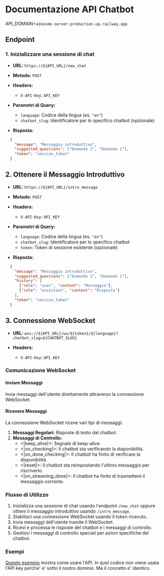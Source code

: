 # Documentazione API Chatbot

API_DOMAIN=`aikosmo-server-production.up.railway.app`

## Endpoint

### 1. Inizializzare una sessione di chat

- **URL:** `https://${API_URL}/new_chat`
- **Metodo:** `POST`

- **Headers:**
  - `X-API-Key`: `API_KEY`

- **Parametri di Query:**
  - `language`: Codice della lingua (es. `"en"`)
  - `chatbot_slug`: Identificatore per lo specifico chatbot (opzionale)

- **Risposta:**
```json
  {
    "message": "Messaggio introduttivo",
    "suggested_questions": ["Domanda 1", "Domanda 2"],
    "token": "session_token"
  }
```

## 2. Ottenere il Messaggio Introduttivo

- **URL:** `https://${API_URL}/intro_message`
- **Metodo:** `POST`

- **Headers:**
  - `X-API-Key`: `API_KEY`

- **Parametri di Query:**
  - `language`: Codice della lingua (es. `"en"`)
  - `chatbot_slug`: Identificatore per lo specifico chatbot
  - `token`: Token di sessione esistente (opzionale)

- **Risposta:**
```json
  {
    "message": "Messaggio introduttivo",
    "suggested_questions": ["Domanda 1", "Domanda 2"],
    "history": [
      {"role": "user", "content": "Messaggio"},
      {"role": "assistant", "content": "Risposta"}
    ],
    "token": "session_token"
  }
```

## 3. Connessione WebSocket

- **URL:** `wss://${API_URL}/ws/${token}/${language}?chatbot_slug=${CHATBOT_SLUG}`

- **Headers:**
  - `X-API-Key`: `API_KEY`

### Comunicazione WebSocket

#### Inviare Messaggi

Invia messaggi dell'utente direttamente attraverso la connessione WebSocket.

#### Ricevere Messaggi

La connessione WebSocket riceve vari tipi di messaggi:

1. **Messaggi Regolari:** Risposte di testo dal chatbot.
2. **Messaggi di Controllo:**
   - <&#124;keep_alive&#124;>: Segnale di keep-alive.
   - <&#124;on_checking&#124;>: Il chatbot sta verificando la disponibilità.
   - <&#124;on_done_checking&#124;>: Il chatbot ha finito di verificare la disponibilità.
   - <&#124;reset&#124;>: Il chatbot sta reimpostando l'ultimo messaggio per riscriverlo.
   - <&#124;on_streaming_done&#124;>: Il chatbot ha finito di trasmettere il messaggio corrente.


### Flusso di Utilizzo

1. Inizializza una sessione di chat usando l'endpoint `/new_chat` oppure ottieni il messaggio introduttivo usando `/intro_message`.
2. Stabilisci una connessione WebSocket usando il token ricevuto.
3. Invia messaggi dell'utente tramite il WebSocket.
4. Ricevi e processa le risposte del chatbot e i messaggi di controllo.
5. Gestisci i messaggi di controllo speciali per azioni specifiche del chatbot.


### Esempi

[Questo esempio](./example.ts) mostra come usare l'API. In quel codice non viene usata l'API key perche' e' sotto il nostro dominio. Ma il concetto e' identico.
